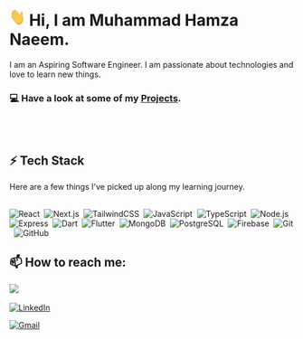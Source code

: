 <br><br>
# <img src="https://raw.githubusercontent.com/ABSphreak/ABSphreak/master/gifs/Hi.gif" height="32px" width="28px"> Hi, I am Muhammad Hamza Naeem.



I am an Aspiring Software Engineer. I am passionate about technologies and love to learn new things.


### 💻 Have a look at some of my [Projects](https://hamzanaeem03.github.io/projects/).
<br><br>


## ⚡ Tech Stack



Here are a few things I've picked up along my learning journey.<br><br>




![React](https://img.shields.io/badge/-React-05122A?style=flat&logo=react)&nbsp;    ![Next.js](https://img.shields.io/badge/-Next.js-05122A?style=flat&logo=next.js)&nbsp;    ![TailwindCSS](https://img.shields.io/badge/-Tailwindcss-05122A?style=flat&logo=tailwindcss)&nbsp;    ![JavaScript](https://img.shields.io/badge/-JavaScript-05122A?style=flat&logo=javascript)&nbsp;    ![TypeScript](https://img.shields.io/badge/-TypeScript-05122A?style=flat&logo=typescript)&nbsp;    ![Node.js](https://img.shields.io/badge/-NodeJS-05122A?style=flat&logo=node.js)&nbsp;    ![Express](https://img.shields.io/badge/-Express-05122A?style=flat&logo=express)&nbsp;    ![Dart](https://img.shields.io/badge/-Dart-05122A?style=flat&logo=dart)&nbsp;    ![Flutter](https://img.shields.io/badge/-Flutter-05122A?style=flat&logo=flutter)&nbsp;    ![MongoDB](https://img.shields.io/badge/-MongoDB-05122A?style=flat&logo=mongodb)&nbsp;    ![PostgreSQL](https://img.shields.io/badge/-PostgreSQL-05122A?style=flat&logo=PostgreSQL)&nbsp;    ![Firebase](https://img.shields.io/badge/-Firebase-05122A?style=flat&logo=firebase)&nbsp;    ![Git](https://img.shields.io/badge/-Git-05122A?style=flat&logo=git)&nbsp;    ![GitHub](https://img.shields.io/badge/-GitHub-05122A?style=flat&logo=github)&nbsp;


 
 

## 📫 How to reach me:

<a href="https://wa.me/+923273751674"><img src="https://img.shields.io/badge/-WhatsApp-25D366?style=flat&logo=WhatsApp&logoColor=white"/></a> &nbsp;

<a href="www.linkedin.com/in/hamzanaeem03"><img alt="LinkedIn" src="https://img.shields.io/badge/linkedin%20-%230077B5.svg?&style=flat&logo=linkedin&logoColor=white"/></a> &nbsp;

<a href="mailto:mhamzanaeem03@gmail.com"><img alt="Gmail" src="https://img.shields.io/badge/Gmail-D14836?style=flat&logo=gmail&logoColor=white" /></a> &nbsp;







<!--### Hi there 👋   👨‍💻

**hamzanaeem03/hamzanaeem03** is a ✨ _special_ ✨ repository because its `README.md` (this file) appears on your GitHub profile.

Here are some ideas to get you started:

- 🔭 I’m currently working on ...
- 🌱 I’m currently learning ...
- 👯 I’m looking to collaborate on ...
- 🤔 I’m looking for help with ...
- 💬 Ask me about ...
- 📫 How to reach me: ...
- 😄 Pronouns: ...
- ⚡ Fun fact: ...
-->
 <!--![React](https://img.shields.io/badge/React-05122A?style=flat&logo=react)&nbsp; 
 
 ![MySQL](https://img.shields.io/badge/MySQL-00000F?style=for-the-badge&logo=mysql&logoColor=white) 
 ![MongoDB](https://img.shields.io/badge/MongoDB-4EA94B?style=for-the-badge&logo=mongodb&logoColor=white)
 <a href="https://instagram.com/abhi_1507"><img src="https://img.shields.io/badge/-@abhi__1507_-E4405F?style=flat&logo=Instagram&logoColor=white"/></a> &nbsp;
-->



